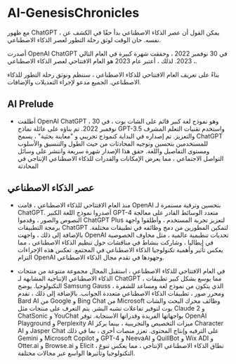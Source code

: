 # AI-GenesisChronicles

مع ظهور ChatGPT ، يمكن القول أن عصر الذكاء الاصطناعي بدأ حقًا في الكشف عن نفسه. حان الوقت لوثق رحلة التطور لعصر الذكاء الاصطناعي.

أصدرت OpenAI ChatGPT في 30 نوفمبر 2022 ، وحققت شهرة كبيرة في العام التالي ، 2023. لذلك ، أعتبر عام 2023 هو العام الافتتاحي لعصر الذكاء الاصطناعي.

بناءً على تعريف العام الافتتاحي للذكاء الاصطناعي ، سننظم ونوثق رحلة التطور للذكاء الاصطناعي. الجميع مدعو لإجراء التعديلات والإضافات.

## AI Prelude

- أطلقت OpenAI ChatGPT ، وهو نموذج لغة كبير قائم على الشات بوت ، في 30 نوفمبر 2022. تم بناؤه على عائلة نماذج GPT-3.5 واستخدم تقنيات التعلم المشرف والتعزيز. تم إصداره في البداية كنموذج تجريبي و "معاينة بحثية" ، يسمح ChatGPT للمستخدمين بتحسين وتوجيه المحادثات من حيث الطول والتنسيق والأسلوب ومستوى التفاصيل واللغة. حقق هذا الإصدار شهرة سريعة وانتشر على وسائل التواصل الاجتماعي ، مما يعرض الإمكانات والقدرات للذكاء الاصطناعي الإنتاجي في المحادثة

## عصر الذكاء الاصطناعي

- منذ العام الافتتاحي للذكاء الاصطناعي ، قامت OpenAI بتحسين وترقية مستمرة لـ ChatGPT. أصدروا نموذج اللغة الكبير GPT-4 متعدد الوسائط القادر على معالجة النصوص والصور ، وقدموا ChatGPT Plus لتعزيز تجربة المستخدم ، وأطلقوا واجهة برمجة التطبيقات ChatGPT لتمكين المطورين من دمج وظائفه في تطبيقات مختلفة. بالإضافة إلى ذلك ، واجهت OpenAI تحديات تنظيمية عالمية ، مثل مخاوف الخصوصية في إيطاليا ، وشاركت بنشاط في مناقشات حول تنظيم الذكاء الاصطناعي ، مما يعكس تأثير وأهمية تكنولوجيا الذكاء الاصطناعي في المجتمع. تعكس هذه الإجراءات التزام OpenAI وجهودها في تقدم مجال الذكاء الاصطناعي.

- في العام الافتتاحي للذكاء الاصطناعي ، استقبل المجال مجموعة متنوعة من منتجات الذكاء الاصطناعي الإنتاجية المشابهة لـ ChatGPT ، مما يوسع بشكل كبير تطبيقات التكنولوجيا. يوضح Samsung Gauss ، الذي يتكون من نموذج لغة ومساعد للشفرة ومحرر صور ، تطبيقات الذكاء الاصطناعي متعددة الجوانب. بالإضافة إلى ذلك ، تقدم Bard AI من Google و Bing Chat من Microsoft وظائف محرك البحث والشات بوت لتوفير تفاعلات تشبه البشر. يتم التعرف على منتجات مثل Claude 2 و ChatSonic و YouChat بواجهاتها الفريدة وقدراتها الاستجابة. توفر OpenAI Playground و Perplexity AI ميزات التخصيص والتجريبية ، بينما يركز Character AI و Jasper Chat على الترفيه وإنتاج المحتوى. تعزز منصات أخرى ، بما في ذلك Gemini و Microsoft Copilot و GPT-4 و NeevaAI و QuillBot و Wix ADI و Otter.ai و Browse.ai و Elicit ، نطاق الذكاء الاصطناعي الإنتاجي ، مما يعكس تنوع التكنولوجيا وتأثيرها الواسع عبر مجالات مختلفة.
